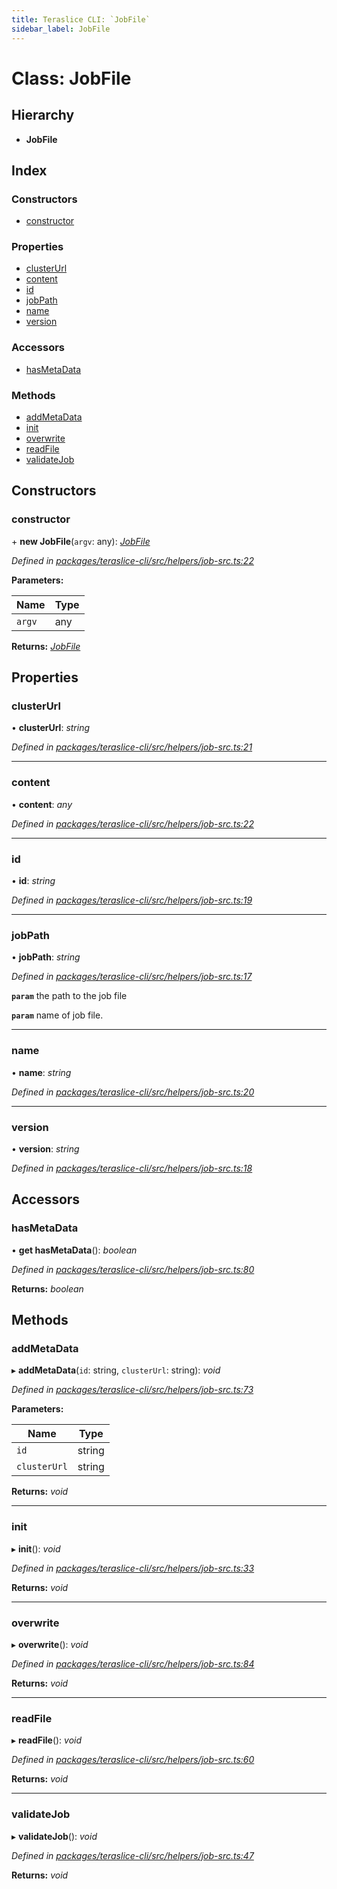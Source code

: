 ```yaml
---
title: Teraslice CLI: `JobFile`
sidebar_label: JobFile
---
```


# Class: JobFile

## Hierarchy

* **JobFile**

## Index

### Constructors

* [constructor](jobfile.md#constructor)

### Properties

* [clusterUrl](jobfile.md#clusterurl)
* [content](jobfile.md#content)
* [id](jobfile.md#id)
* [jobPath](jobfile.md#jobpath)
* [name](jobfile.md#name)
* [version](jobfile.md#version)

### Accessors

* [hasMetaData](jobfile.md#hasmetadata)

### Methods

* [addMetaData](jobfile.md#addmetadata)
* [init](jobfile.md#init)
* [overwrite](jobfile.md#overwrite)
* [readFile](jobfile.md#readfile)
* [validateJob](jobfile.md#validatejob)

## Constructors

###  constructor

\+ **new JobFile**(`argv`: any): *[JobFile](jobfile.md)*

*Defined in [packages/teraslice-cli/src/helpers/job-src.ts:22](https://github.com/terascope/teraslice/blob/653cf7530/packages/teraslice-cli/src/helpers/job-src.ts#L22)*

**Parameters:**

Name | Type |
------ | ------ |
`argv` | any |

**Returns:** *[JobFile](jobfile.md)*

## Properties

###  clusterUrl

• **clusterUrl**: *string*

*Defined in [packages/teraslice-cli/src/helpers/job-src.ts:21](https://github.com/terascope/teraslice/blob/653cf7530/packages/teraslice-cli/src/helpers/job-src.ts#L21)*

___

###  content

• **content**: *any*

*Defined in [packages/teraslice-cli/src/helpers/job-src.ts:22](https://github.com/terascope/teraslice/blob/653cf7530/packages/teraslice-cli/src/helpers/job-src.ts#L22)*

___

###  id

• **id**: *string*

*Defined in [packages/teraslice-cli/src/helpers/job-src.ts:19](https://github.com/terascope/teraslice/blob/653cf7530/packages/teraslice-cli/src/helpers/job-src.ts#L19)*

___

###  jobPath

• **jobPath**: *string*

*Defined in [packages/teraslice-cli/src/helpers/job-src.ts:17](https://github.com/terascope/teraslice/blob/653cf7530/packages/teraslice-cli/src/helpers/job-src.ts#L17)*

**`param`** the path to the job file

**`param`** name of job file.

___

###  name

• **name**: *string*

*Defined in [packages/teraslice-cli/src/helpers/job-src.ts:20](https://github.com/terascope/teraslice/blob/653cf7530/packages/teraslice-cli/src/helpers/job-src.ts#L20)*

___

###  version

• **version**: *string*

*Defined in [packages/teraslice-cli/src/helpers/job-src.ts:18](https://github.com/terascope/teraslice/blob/653cf7530/packages/teraslice-cli/src/helpers/job-src.ts#L18)*

## Accessors

###  hasMetaData

• **get hasMetaData**(): *boolean*

*Defined in [packages/teraslice-cli/src/helpers/job-src.ts:80](https://github.com/terascope/teraslice/blob/653cf7530/packages/teraslice-cli/src/helpers/job-src.ts#L80)*

**Returns:** *boolean*

## Methods

###  addMetaData

▸ **addMetaData**(`id`: string, `clusterUrl`: string): *void*

*Defined in [packages/teraslice-cli/src/helpers/job-src.ts:73](https://github.com/terascope/teraslice/blob/653cf7530/packages/teraslice-cli/src/helpers/job-src.ts#L73)*

**Parameters:**

Name | Type |
------ | ------ |
`id` | string |
`clusterUrl` | string |

**Returns:** *void*

___

###  init

▸ **init**(): *void*

*Defined in [packages/teraslice-cli/src/helpers/job-src.ts:33](https://github.com/terascope/teraslice/blob/653cf7530/packages/teraslice-cli/src/helpers/job-src.ts#L33)*

**Returns:** *void*

___

###  overwrite

▸ **overwrite**(): *void*

*Defined in [packages/teraslice-cli/src/helpers/job-src.ts:84](https://github.com/terascope/teraslice/blob/653cf7530/packages/teraslice-cli/src/helpers/job-src.ts#L84)*

**Returns:** *void*

___

###  readFile

▸ **readFile**(): *void*

*Defined in [packages/teraslice-cli/src/helpers/job-src.ts:60](https://github.com/terascope/teraslice/blob/653cf7530/packages/teraslice-cli/src/helpers/job-src.ts#L60)*

**Returns:** *void*

___

###  validateJob

▸ **validateJob**(): *void*

*Defined in [packages/teraslice-cli/src/helpers/job-src.ts:47](https://github.com/terascope/teraslice/blob/653cf7530/packages/teraslice-cli/src/helpers/job-src.ts#L47)*

**Returns:** *void*
